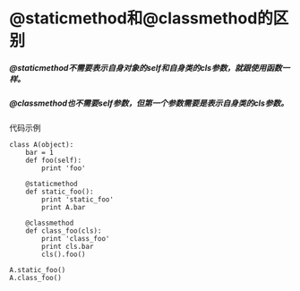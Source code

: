 # @staticmethod和@classmethod的区别

##### @staticmethod不需要表示自身对象的self和自身类的cls参数，就跟使用函数一样。
##### @classmethod也不需要self参数，但第一个参数需要是表示自身类的cls参数。

代码示例
```
class A(object):
    bar = 1
    def foo(self):
        print 'foo'
 
    @staticmethod
    def static_foo():
        print 'static_foo'
        print A.bar
 
    @classmethod
    def class_foo(cls):
        print 'class_foo'
        print cls.bar
        cls().foo()
 
A.static_foo()
A.class_foo()
```

